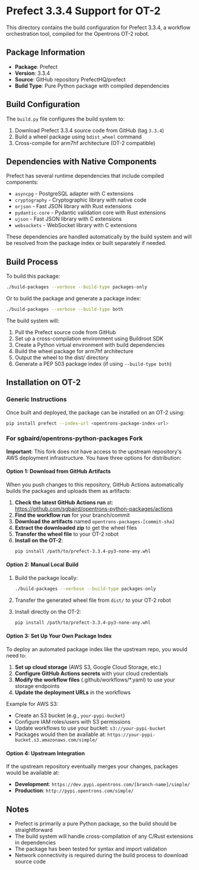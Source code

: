 # Prefect 3.3.4 Support for OT-2

This directory contains the build configuration for Prefect 3.3.4, a workflow orchestration tool, compiled for the Opentrons OT-2 robot.

## Package Information

- **Package**: Prefect
- **Version**: 3.3.4
- **Source**: GitHub repository PrefectHQ/prefect
- **Build Type**: Pure Python package with compiled dependencies

## Build Configuration

The `build.py` file configures the build system to:

1. Download Prefect 3.3.4 source code from GitHub (tag `3.3.4`)
2. Build a wheel package using `bdist_wheel` command
3. Cross-compile for arm7hf architecture (OT-2 compatible)

## Dependencies with Native Components

Prefect has several runtime dependencies that include compiled components:

- `asyncpg` - PostgreSQL adapter with C extensions
- `cryptography` - Cryptographic library with native code
- `orjson` - Fast JSON library with Rust extensions  
- `pydantic-core` - Pydantic validation core with Rust extensions
- `ujson` - Fast JSON library with C extensions
- `websockets` - WebSocket library with C extensions

These dependencies are handled automatically by the build system and will be resolved from the package index or built separately if needed.

## Build Process

To build this package:

```bash
./build-packages --verbose --build-type packages-only
```

Or to build the package and generate a package index:

```bash
./build-packages --verbose --build-type both
```

The build system will:
1. Pull the Prefect source code from GitHub
2. Set up a cross-compilation environment using Buildroot SDK
3. Create a Python virtual environment with build dependencies
4. Build the wheel package for arm7hf architecture
5. Output the wheel to the dist/ directory
6. Generate a PEP 503 package index (if using `--build-type both`)

## Installation on OT-2

### Generic Instructions

Once built and deployed, the package can be installed on an OT-2 using:

```bash
pip install prefect --index-url <opentrons-package-index-url>
```

### For sgbaird/opentrons-python-packages Fork

**Important**: This fork does not have access to the upstream repository's AWS deployment infrastructure. You have three options for distribution:

#### Option 1: Download from GitHub Artifacts

When you push changes to this repository, GitHub Actions automatically builds the packages and uploads them as artifacts:

1. **Check the latest GitHub Actions run** at: https://github.com/sgbaird/opentrons-python-packages/actions
2. **Find the workflow run** for your branch/commit
3. **Download the artifacts** named `opentrons-packages-[commit-sha]`
4. **Extract the downloaded zip** to get the wheel files
5. **Transfer the wheel file** to your OT-2 robot
6. **Install on the OT-2**:
   ```bash
   pip install /path/to/prefect-3.3.4-py3-none-any.whl
   ```

#### Option 2: Manual Local Build
1. Build the package locally:
   ```bash
   ./build-packages --verbose --build-type packages-only
   ```

2. Transfer the generated wheel file from `dist/` to your OT-2 robot

3. Install directly on the OT-2:
   ```bash
   pip install /path/to/prefect-3.3.4-py3-none-any.whl
   ```

#### Option 3: Set Up Your Own Package Index

To deploy an automated package index like the upstream repo, you would need to:

1. **Set up cloud storage** (AWS S3, Google Cloud Storage, etc.)
2. **Configure GitHub Actions secrets** with your cloud credentials
3. **Modify the workflow files** (.github/workflows/*.yaml) to use your storage endpoints
4. **Update the deployment URLs** in the workflows

Example for AWS S3:
- Create an S3 bucket (e.g., `your-pypi-bucket`)
- Configure IAM roles/users with S3 permissions
- Update workflows to use your bucket: `s3://your-pypi-bucket`
- Packages would then be available at: `https://your-pypi-bucket.s3.amazonaws.com/simple/`

#### Option 4: Upstream Integration

If the upstream repository eventually merges your changes, packages would be available at:
- **Development**: `https://dev.pypi.opentrons.com/[branch-name]/simple/`
- **Production**: `http://pypi.opentrons.com/simple/`

## Notes

- Prefect is primarily a pure Python package, so the build should be straightforward
- The build system will handle cross-compilation of any C/Rust extensions in dependencies
- The package has been tested for syntax and import validation
- Network connectivity is required during the build process to download source code